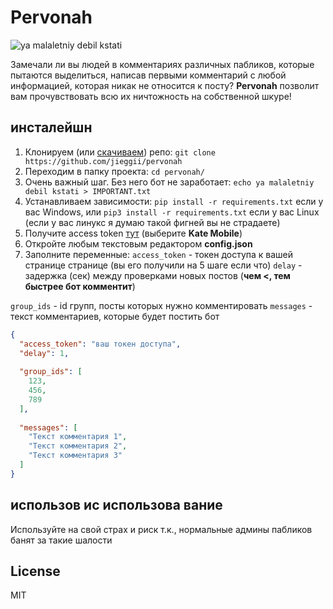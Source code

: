 # Pervonah
![ya malaletniy debil kstati](https://imgur.com/eS3JORO.jpg)

Замечали ли вы людей в комментариях различных пабликов, которые пытаются выделиться, написав первыми комментарий с любой информацией, которая никак не относится к посту? <b>Pervonah</b> позволит вам прочувствовать всю их ничтожность на собственной шкуре!

## инсталейшн
1. Клонируем (или <a href="https://github.com/jieggii/pervonah/archive/master.zip">скачиваем</a>) репо: ```git clone https://github.com/jieggii/pervonah``` 
2. Переходим в папку проекта: ```cd pervonah/```
3. Очень важный шаг. Без него бот не заработает: ```echo ya malaletniy debil kstati > IMPORTANT.txt```
4. Устанавливаем зависимости: ```pip install -r requirements.txt``` если у вас Windows, или ```pip3 install -r requirements.txt``` если у вас Linux (если у вас линукс я думаю такой фигней вы не страдаете)
5. Получите access token <a href="https://vkhost.github.io">тут</a> (выберите <b>Kate Mobile</b>)
6. Откройте любым текстовым редактором <b>config.json</b>
7. Заполните переменные:
```access_token``` - токен доступа к вашей странице странице (вы его получили на 5 шаге если что)
```delay``` - задержка (сек) между проверками новых постов (<b>чем <, тем быстрее бот комментит</b>)

```group_ids``` - id групп, посты которых нужно комментировать
```messages```  - текст комментариев, которые будет постить бот
```json
{  
  "access_token": "ваш токен доступа",  
  "delay": 1,  
  
  "group_ids": [  
    123,
    456,
    789
  ],  
  
  "messages": [  
    "Текст комментария 1",  
    "Текст комментария 2",  
    "Текст комментария 3"  
  ]  
}
```

## использов ис использова вание
Используйте на свой страх и риск т.к., нормальные админы пабликов банят за такие шалости 

## License
MIT